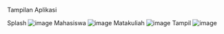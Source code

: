 Tampilan Aplikasi

Splash ![image](https://github.com/user-attachments/assets/0f7f1d22-cfb7-43e3-8229-5b0d0c00c32c)
Mahasiswa ![image](https://github.com/user-attachments/assets/84150d74-c0b9-48bb-a836-2f423a1ec661)
Matakuliah ![image](https://github.com/user-attachments/assets/6eccce7e-a507-409c-9ff9-b34274823bf8)
Tampil ![image](https://github.com/user-attachments/assets/ed7f145d-cec7-410e-93dd-e38bdae176d0)
